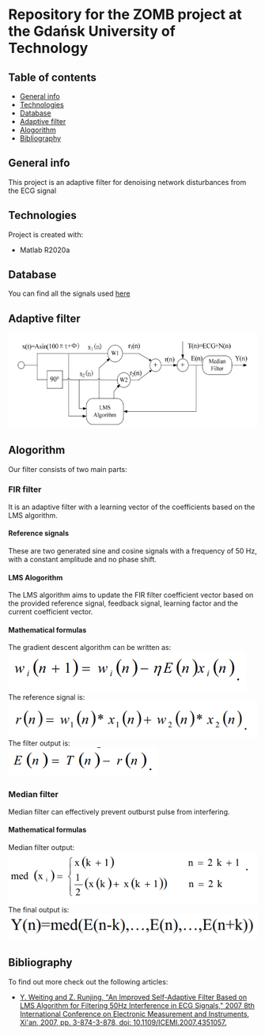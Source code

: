 # Repository for the ZOMB project at the Gdańsk University of Technology

## Table of contents
* [General info](#general-info)
* [Technologies](#technologies)
* [Database](#database)
* [Adaptive filter](#adaptive-filter)
* [Alogorithm](#alogorithm)
* [Bibliography](#bibliography)

## General info
This project is an adaptive filter for denoising network disturbances from the ECG signal	
## Technologies
Project is created with:
* Matlab R2020a
## Database 
You can find all the signals used [here](https://physionet.org/content/ecgiddb/1.0.0/)
## Adaptive filter
![Filter schema](./images/filter.png)
## Alogorithm
Our filter consists of two main parts:
### FIR filter
It is an adaptive filter with a learning vector of the coefficients based on the LMS algorithm.
#### Reference signals
These are two generated sine and cosine signals with a frequency of 50 Hz, with a constant amplitude and no phase shift.
#### LMS Alogorithm
The LMS algorithm aims to update the FIR filter coefficient vector based on the provided reference signal, feedback signal, learning factor and the current coefficient vector.
#### Mathematical formulas
The gradient descent algorithm can be written as: <br />
![Gradient descent algorithm](./images/gradient.png) <br />
The reference signal is: <br />
![Reference signal](./images/reference.png) <br />
The filter output is: <br />
![Output sugnal](./images/output.png) <br />
### Median filter
Median filter can effectively prevent outburst pulse from interfering.
#### Mathematical formulas
Median filter output: <br />
![Median filter](./images/median.png) <br />
The final output is:  <br />
![Final output](./images/final.png) <br />
## Bibliography
To find out more check out the following articles:
* [Y. Weiting and Z. Runjing, "An Improved Self-Adaptive Filter Based on LMS Algorithm for Filtering 50Hz Interference in ECG Signals," 2007 8th International Conference on Electronic Measurement and Instruments, Xi'an, 2007, pp. 3-874-3-878, doi: 10.1109/ICEMI.2007.4351057.](https://ieeexplore-1ieee-1org-1000007ft0dc2.han.bg.pg.edu.pl/document/4351057)
